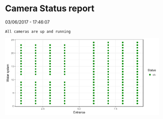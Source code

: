 Camera Status report
================
03/06/2017 - 17:46:07

    All cameras are up and running

![](camreport_files/figure-markdown_github/unnamed-chunk-2-1.png)
